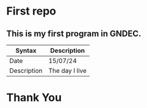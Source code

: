 # First repo

## This is my first program in GNDEC.
| Syntax | Description |
| --- | --- |
| Date | 15/07/24 |
| Description | The day I live |

# Thank You
